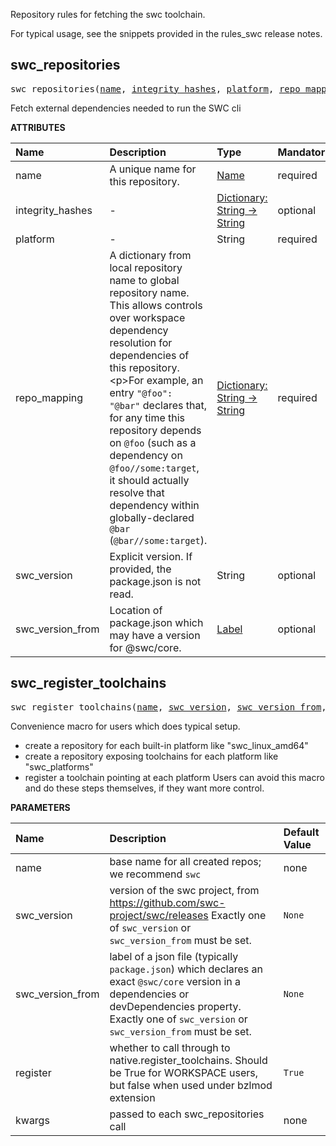 <!-- Generated with Stardoc: http://skydoc.bazel.build -->

Repository rules for fetching the swc toolchain.

For typical usage, see the snippets provided in the rules_swc release notes.


<a id="swc_repositories"></a>

## swc_repositories

<pre>
swc_repositories(<a href="#swc_repositories-name">name</a>, <a href="#swc_repositories-integrity_hashes">integrity_hashes</a>, <a href="#swc_repositories-platform">platform</a>, <a href="#swc_repositories-repo_mapping">repo_mapping</a>, <a href="#swc_repositories-swc_version">swc_version</a>, <a href="#swc_repositories-swc_version_from">swc_version_from</a>)
</pre>

Fetch external dependencies needed to run the SWC cli

**ATTRIBUTES**


| Name  | Description | Type | Mandatory | Default |
| :------------- | :------------- | :------------- | :------------- | :------------- |
| <a id="swc_repositories-name"></a>name |  A unique name for this repository.   | <a href="https://bazel.build/concepts/labels#target-names">Name</a> | required |  |
| <a id="swc_repositories-integrity_hashes"></a>integrity_hashes |  -   | <a href="https://bazel.build/rules/lib/dict">Dictionary: String -> String</a> | optional | <code>{}</code> |
| <a id="swc_repositories-platform"></a>platform |  -   | String | required |  |
| <a id="swc_repositories-repo_mapping"></a>repo_mapping |  A dictionary from local repository name to global repository name. This allows controls over workspace dependency resolution for dependencies of this repository.&lt;p&gt;For example, an entry <code>"@foo": "@bar"</code> declares that, for any time this repository depends on <code>@foo</code> (such as a dependency on <code>@foo//some:target</code>, it should actually resolve that dependency within globally-declared <code>@bar</code> (<code>@bar//some:target</code>).   | <a href="https://bazel.build/rules/lib/dict">Dictionary: String -> String</a> | required |  |
| <a id="swc_repositories-swc_version"></a>swc_version |  Explicit version. If provided, the package.json is not read.   | String | optional | <code>""</code> |
| <a id="swc_repositories-swc_version_from"></a>swc_version_from |  Location of package.json which may have a version for @swc/core.   | <a href="https://bazel.build/concepts/labels">Label</a> | optional | <code>None</code> |


<a id="swc_register_toolchains"></a>

## swc_register_toolchains

<pre>
swc_register_toolchains(<a href="#swc_register_toolchains-name">name</a>, <a href="#swc_register_toolchains-swc_version">swc_version</a>, <a href="#swc_register_toolchains-swc_version_from">swc_version_from</a>, <a href="#swc_register_toolchains-register">register</a>, <a href="#swc_register_toolchains-kwargs">kwargs</a>)
</pre>

Convenience macro for users which does typical setup.

- create a repository for each built-in platform like "swc_linux_amd64"
- create a repository exposing toolchains for each platform like "swc_platforms"
- register a toolchain pointing at each platform
Users can avoid this macro and do these steps themselves, if they want more control.


**PARAMETERS**


| Name  | Description | Default Value |
| :------------- | :------------- | :------------- |
| <a id="swc_register_toolchains-name"></a>name |  base name for all created repos; we recommend <code>swc</code>   |  none |
| <a id="swc_register_toolchains-swc_version"></a>swc_version |  version of the swc project, from https://github.com/swc-project/swc/releases Exactly one of <code>swc_version</code> or <code>swc_version_from</code> must be set.   |  <code>None</code> |
| <a id="swc_register_toolchains-swc_version_from"></a>swc_version_from |  label of a json file (typically <code>package.json</code>) which declares an exact <code>@swc/core</code> version in a dependencies or devDependencies property. Exactly one of <code>swc_version</code> or <code>swc_version_from</code> must be set.   |  <code>None</code> |
| <a id="swc_register_toolchains-register"></a>register |  whether to call through to native.register_toolchains. Should be True for WORKSPACE users, but false when used under bzlmod extension   |  <code>True</code> |
| <a id="swc_register_toolchains-kwargs"></a>kwargs |  passed to each swc_repositories call   |  none |


